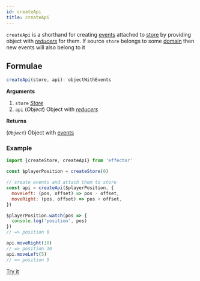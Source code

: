```yaml
---
id: createApi
title: createApi
---
```


`createApi` is a shorthand for creating [events](./Event.md) attached to [store](./Store.md) by providing object with [_reducers_](../../explanation/glossary.md#reducer) for them. If source `store` belongs to some [domain](./Domain.md) then new events will also belong to it

## Formulae

```ts
createApi(store, api): objectWithEvents
```

**Arguments**

1. `store` [_Store_](./Store.md)
2. `api` (_Object_) Object with [_reducers_](../../explanation/glossary.md#reducer)

**Returns**

(_`Object`_) Object with [events](./Event.md)

### Example

```js
import {createStore, createApi} from 'effector'

const $playerPosition = createStore(0)

// create events and attach them to store
const api = createApi($playerPosition, {
  moveLeft: (pos, offset) => pos - offset,
  moveRight: (pos, offset) => pos + offset,
})

$playerPosition.watch(pos => {
  console.log('position', pos)
})
// => position 0

api.moveRight(10)
// => position 10
api.moveLeft(5)
// => position 5
```

[Try it](https://share.effector.dev/SjVy8dzF)
